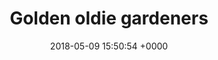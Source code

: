 ---
layout: activity
title: Golden oldie gardeners
description: This group is about socialising more than anything. There will be tea, biscuits, chatting and of course gardening – but you don’t have to be an expert gardener, just willing to have a go!
times:
- Monday to Friday 10a.m. – 2p.m.
cost: free
location: St George’s Allotment
signup: true
additional_info: Please wear appropriate clothing, you might get mucky!
date: 2018-05-09 15:50:54 +0000

---